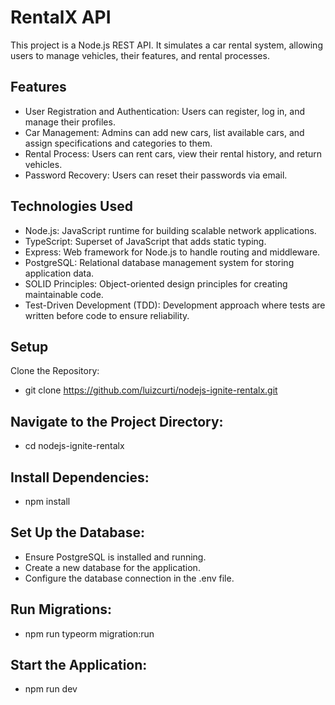 # RentalX API
This project is a Node.js REST API. It simulates a car rental system, allowing users to manage vehicles, their features, and rental processes.​

## Features
- User Registration and Authentication: Users can register, log in, and manage their profiles.​
- Car Management: Admins can add new cars, list available cars, and assign specifications and categories to them.​
- Rental Process: Users can rent cars, view their rental history, and return vehicles.​
- Password Recovery: Users can reset their passwords via email.​

## Technologies Used
- Node.js: JavaScript runtime for building scalable network applications.​
- TypeScript: Superset of JavaScript that adds static typing.​
- Express: Web framework for Node.js to handle routing and middleware.​
- PostgreSQL: Relational database management system for storing application data.​
- SOLID Principles: Object-oriented design principles for creating maintainable code.​
- Test-Driven Development (TDD): Development approach where tests are written before code to ensure reliability.​

## Setup
Clone the Repository:
* git clone https://github.com/luizcurti/nodejs-ignite-rentalx.git

## Navigate to the Project Directory:
* cd nodejs-ignite-rentalx

## Install Dependencies:
* npm install

## Set Up the Database:
* Ensure PostgreSQL is installed and running.​
* Create a new database for the application.​
* Configure the database connection in the .env file.​

## Run Migrations:
* npm run typeorm migration:run

## Start the Application:
* npm run dev
